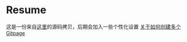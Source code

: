 # Resume
这是一份来自[这里](https://github.com/xaoxuu/hexo-theme-resume)的源码拷贝，后期会加入一些个性化设置
[关于如何创建多个Gitpage](https://segmentfault.com/a/1190000003946969)
